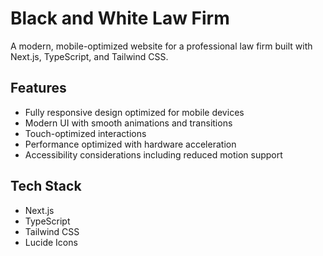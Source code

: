 # Black and White Law Firm

A modern, mobile-optimized website for a professional law firm built with Next.js, TypeScript, and Tailwind CSS.

## Features

- Fully responsive design optimized for mobile devices
- Modern UI with smooth animations and transitions
- Touch-optimized interactions
- Performance optimized with hardware acceleration
- Accessibility considerations including reduced motion support

## Tech Stack

- Next.js
- TypeScript
- Tailwind CSS
- Lucide Icons
